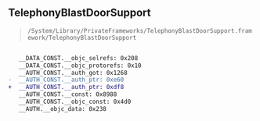 ## TelephonyBlastDoorSupport

> `/System/Library/PrivateFrameworks/TelephonyBlastDoorSupport.framework/TelephonyBlastDoorSupport`

```diff

   __DATA_CONST.__objc_selrefs: 0x208
   __DATA_CONST.__objc_protorefs: 0x10
   __AUTH_CONST.__auth_got: 0x1268
-  __AUTH_CONST.__auth_ptr: 0xe60
+  __AUTH_CONST.__auth_ptr: 0xdf8
   __AUTH_CONST.__const: 0x8988
   __AUTH_CONST.__objc_const: 0x4d0
   __AUTH.__objc_data: 0x238

```
